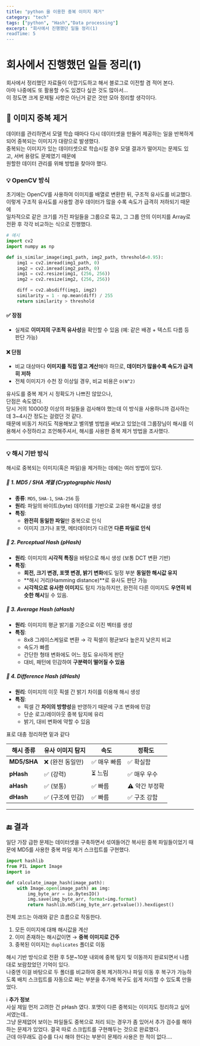 ```yaml
---
title: "python 을 이용한 중복 이미지 제거"
category: "tech"
tags: ["python", "Hash","Data processing"]
excerpt: "회사에서 진행했던 일들 정리(1)
readTime: 5
---
```


# 회사에서 진행했던 일들 정리(1)

회사에서 정리했던 자료들이 아깝기도하고 해서 블로그로 이전할 겸 적어 본다.  
아마 나중에도 또 활용할 수도 있겠다 싶은 것도 많아서...  
이 정도면 크게 문제될 사항은 아닌거 같은 것만 모아 정리할 생각이다.  

## 🧹 이미지 중복 제거

 데이터를 관리하면서 모델 학습 때마다 다시 데이터셋을 만들어 제공하는 일을 반복하게 되어 중복되는 이미지가 대량으로 발생했다.  
중복되는 이미지가 있는 데이터셋으로 학습시킬 경우 모델 결과가 떨어지는 문제도 있고, 서버 용량도 문제였기 때문에  
원할한 데이터 관리를 위해 방법을 찾아야 했다.  


### 💡 OpenCV 방식

초기에는 OpenCV를 사용하여 이미지를 배열로 변환한 뒤, 구조적 유사도를 비교했다.  
이렇게 구조적 유사도를 사용할 경우 데이터가 많을 수록 속도가 급격히 저하되기 때문에  
일차적으로 같은 크기를 가진 파일들을 그룹으로 묶고, 그 그룹 안의 이미지를 Array로 전환 후 각각 비교하는 식으로 진행했다.  

```python
# 예시
import cv2
import numpy as np

def is_similar_image(img1_path, img2_path, threshold=0.95):
    img1 = cv2.imread(img1_path, 0)
    img2 = cv2.imread(img2_path, 0)
    img1 = cv2.resize(img1, (256, 256))
    img2 = cv2.resize(img2, (256, 256))

    diff = cv2.absdiff(img1, img2)
    similarity = 1 - np.mean(diff) / 255
    return similarity > threshold
```

#### ✅ 장점

* 실제로 **이미지의 구조적 유사성**을 확인할 수 있음 (예: 같은 배경 + 텍스트 다름 등 판단 가능)

#### ❌ 단점

* 비교 대상마다 **이미지를 직접 열고 계산**해야 하므로, **데이터가 많을수록 속도가 급격히 저하**
* 전체 이미지가 수천 장 이상일 경우, 비교 비용은 `O(N^2)`

유사도를 중복 제거 시 정확도가 나쁘진 않았으나,  
단점은 속도였다.  
당시 거의 10000장 이상의 파일들을 검사해야 했는데 이 방식을 사용하니까 검사하는데 3~4시간 정도는 걸렸던 것 같다.  
때문에 비동기 처리도 적용해보고 별의별 방법을 써보고 있었는데 그룹장님이 해시를 이용해서 수정하라고 조언해주셔서, 해시를 사용한 중복 제거 방법을 조사했다.

---

### 💡 해시 기반 방식

해시로 중복되는 이미지(혹은 파일)을 제거하는 데에는 여러 방법이 있다.

##### 🔹 1. **MD5 / SHA 계열 (Cryptographic Hash)**
* **종류**: `MD5`, `SHA-1`, `SHA-256` 등
* **원리**: 파일의 바이트(byte) 데이터를 기반으로 고유한 해시값을 생성
* **특징**:
  * **완전히 동일한 파일**만 중복으로 인식
  * 이미지 크기나 포맷, 메타데이터가 다르면 **다른 파일로 인식**

##### 🔹 2. **Perceptual Hash (pHash)**
* **원리**: 이미지의 **시각적 특징**을 바탕으로 해시 생성 (보통 DCT 변환 기반)
* **특징**:
  * **회전, 크기 변경, 포맷 변경, 밝기 변화**에도 일정 부분 **동일한 해시값 유지**
  * **해시 거리(Hamming distance)**로 유사도 판단 가능
  * **시각적으로 유사한 이미지**도 탐지 가능하지만, 완전히 다른 이미지도 **우연히 비슷한 해시**일 수 있음.

##### 🔹 3. **Average Hash (aHash)**
* **원리**: 이미지의 평균 밝기를 기준으로 이진 벡터를 생성
* **특징**:
  * 8x8 그레이스케일로 변환 → 각 픽셀이 평균보다 높은지 낮은지 비교
  * 속도가 빠름
  * 간단한 형태 변화에도 어느 정도 유사하게 판단
  * 대비, 패턴에 민감하여 **구분력이 떨어질 수 있음**

##### 🔹 4. **Difference Hash (dHash)**
* **원리**: 이미지의 이웃 픽셀 간 밝기 차이를 이용해 해시 생성
* **특징**:
  * 픽셀 간 **차이의 방향성**을 반영하기 때문에 구조 변화에 민감
  * 단순 로고/레이아웃 중복 탐지에 유리
  * 밝기, 대비 변화에 약할 수 있음

표로 대충 정리하면 밑과 같다  

| 해시 종류       | 유사 이미지 탐지  | 속도      | 정확도       |
| ----------- | ---------- | ------- | --------- |
| **MD5/SHA** | ❌ (완전 동일만) | ✅ 매우 빠름 | ✅ 확실함     |
| **pHash**   | ✅ (강력)     | ⏳ 느림    | ✅ 매우 우수   |
| **aHash**   | ✅ (보통)     | ✅ 빠름    | ⚠️ 약간 부정확 |
| **dHash**   | ✅ (구조에 민감) | ✅ 빠름    | ✅ 구조 강함   | 
---

## 🔚 결과

일단 가장 급한 문제는 데이터셋을 구축하면서 섞여들어간 복사된 중복 파일들이었기 때문에 MD5를 사용한 중복 파일 제거 스크립트를 구현했다.  
```python
import hashlib
from PIL import Image
import io

def calculate_image_hash(image_path):
    with Image.open(image_path) as img:
        img_byte_arr = io.BytesIO()
        img.save(img_byte_arr, format=img.format)
        return hashlib.md5(img_byte_arr.getvalue()).hexdigest()
```
전체 코드는 아래와 같은 흐름으로 작동한다.

1. 모든 이미지에 대해 해시값을 계산
2. 이미 존재하는 해시값이면 → **중복 이미지로 간주**
3. 중복된 이미지는 `duplicates` 폴더로 이동

해시 기반 방식으로 전환 후 5분~10분 내외에 중복 탐지 및 이동까지 완료되면서 나름대로 보람찼었던 기억이 있다.  
나중엔 이걸 바탕으로 두 폴더를 비교하여 중복 제거하거나 파일 이동 후 복구가 가능하도록 배치 스크립트를 자동으로 짜는 부분을 추가해 복구도 쉽게 처리할 수 있도록 만들었다.

ℹ️ **추가 정보**  
사실 제일 먼저 고려한 건 pHash 였다. 포맷이 다른 중복되는 이미지도 정리하고 싶어서였는데..  
그냥 문제없어 보이는 파일들도 중복으로 처리 되는 경우가 좀 있어서 추가 검수를 해야 하는 문제가 있었다. 
결국 따로 스크립트를 구현해두는 것으로 완료했다.  
근데 아무래도 검수를 다시 해야 한다는 부분이 문제라 사용은 한 적이 없다....  



